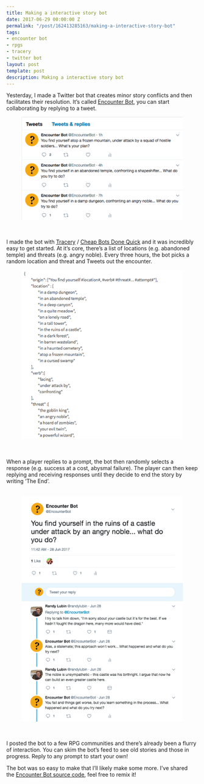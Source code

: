 ```yaml
---
title: Making a interactive story bot
date: 2017-06-29 00:00:00 Z
permalink: "/post/162413285163/making-a-interactive-story-bot"
tags:
- encounter bot
- rpgs
- tracery
- twitter bot
layout: post
template: post
description: Making a interactive story bot
---
```


<p>Yesterday, I made a Twitter bot that creates minor story conflicts and then facilitates their resolution. It’s called <a href="https://twitter.com/EncounterBot">Encounter Bot</a>, you can start collaborating by replying to a tweet.</p><figure class="tmblr-full" data-orig-height="376" data-orig-width="588"><img src="/images/cba64a854dbe55e15b5a3dba704a5c347737fd1e44c42026f04d96708df74e92.png" data-orig-height="376" data-orig-width="588"></figure><p><br></p><p>I made the bot with <a href="http://tracery.io/">Tracery</a> / <a href="http://cheapbotsdonequick.com/">Cheap Bots Done Quick</a>&nbsp;and it was incredibly easy to get started. At it’s core, there’s a list of locations (e.g. abandoned temple) and threats (e.g. angry noble). Every three hours, the bot picks a random location and threat and Tweets out the encounter.</p><figure class="tmblr-full" data-orig-height="544" data-orig-width="521"><img src="/images/06f7d2e98991ded4855287485a68c634f757da74fafdb68918b33e71a3328e3e.png" data-orig-height="544" data-orig-width="521"></figure><p><br><br>When a player replies to a prompt, the bot then randomly selects a response (e.g. success at a cost, abysmal failure). The player can then keep replying and receiving responses until they decide to end the story by writing&nbsp;‘The End’.<br><br></p><figure class="tmblr-full" data-orig-height="876" data-orig-width="628"><img src="/images/6048d0864618912e3e0339eb4db20739795eb66b7548061556e73dcf25f215ce.png" data-orig-height="876" data-orig-width="628"></figure><p><br></p><p>I posted the bot to a few RPG communities and there’s already been a flurry of interaction. You can skim the bot’s feed to see old stories and those in progress. Reply to any prompt to start your own!</p><p>The bot was so easy to make that I’ll likely make some more. I’ve shared the&nbsp;<a href="http://cheapbotsdonequick.com/source/EncounterBot">Encounter Bot source code</a>, feel free to remix it!</p>